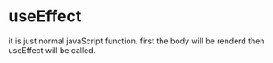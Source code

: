 # useEffect
it is just normal javaScript function.
first the body will be renderd then useEffect will be called.
